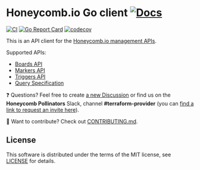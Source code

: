 # Honeycomb.io Go client [![Docs][doc-badge]][doc-link]

[doc-badge]: https://pkg.go.dev/badge/github.com/kvrhdn/go-honeycombio
[doc-link]: https://pkg.go.dev/github.com/kvrhdn/go-honeycombio

[![CI](https://github.com/kvrhdn/go-honeycombio/workflows/CI/badge.svg)](https://github.com/kvrhdn/go-honeycombio/actions)
[![Go Report Card](https://goreportcard.com/badge/github.com/kvrhdn/go-honeycombio)](https://goreportcard.com/report/github.com/kvrhdn/go-honeycombio)
[![codecov](https://codecov.io/gh/kvrhdn/go-honeycombio/branch/main/graph/badge.svg)](https://codecov.io/gh/kvrhdn/go-honeycombio)

This is an API client for the [Honeycomb.io management APIs](https://docs.honeycomb.io/api/).

Supported APIs:

- [Boards API](https://docs.honeycomb.io/api/boards-api/)
- [Markers API](https://docs.honeycomb.io/api/markers/)
- [Triggers API](https://docs.honeycomb.io/api/triggers/)
- [Query Specification](https://docs.honeycomb.io/api/query-specification/)

❓ Questions? Feel free to create [a new Discussion](https://github.com/kvrhdn/go-honeycombio/discussions) or find us on the **Honeycomb Pollinators** Slack, channel **#terraform-provider** (you can [find a link to request an invite here](https://www.honeycomb.io/blog/spread-the-love-appreciating-our-pollinators-community/)).

🔧 Want to contribute? Check out [CONTRIBUTING.md](./CONTRIBUTING.md).

## License

This software is distributed under the terms of the MIT license, see [LICENSE](./LICENSE) for details.
